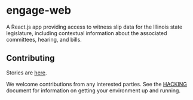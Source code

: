 # engage-web

A React.js app providing access to witness slip data for the Illinois state legislature, including contextual information about the associated committees, hearing, and bills.

## Contributing

Stories are [here](https://github.com/orgs/engage-il/projects/2).

We welcome contributions from any interested parties. See the [HACKING](HACKING.md) document for information on getting your environment up and running.
